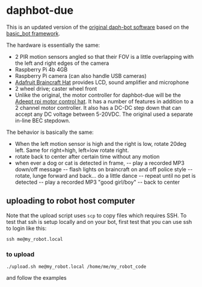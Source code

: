 
# daphbot-due

This is an updated version of the [original daph-bot software](https://github.com/littlebee/daph-bot) based on the [basic_bot framework](https://github.com/littlebee/basic_bot).

The hardware is essentially the same:

- 2 PIR motion sensors angled so that their FOV is a little overlapping with the left and right edges of the camera
- Raspberry Pi 4b 4GB
- Raspberry Pi camera (can also handle USB cameras)
- [Adafruit Braincraft Hat](https://www.adafruit.com/product/4374) provides LCD, sound amplifier and microphone
- 2 wheel drive; caster wheel front
- Unlike the original, the motor controller for daphbot-due will be the [Adeept rpi motor control hat](https://www.adeept.com/rpi-motor-hat_p0133.html).  It has a number of features in addition to a 2 channel motor controller.  It also has a DC-DC step down that can accept any DC voltage between 5-20VDC.  The original used a separate in-line BEC stepdown.

The behavior is basically the same:

- When the left motion sensor is high and the right is low, rotate 20deg left.  Same for right=high, left=low rotate right.
- rotate back to center after certain time without any motion
- when ever a dog or cat is detected in frame,
  -- play a recorded MP3 down/off message
  -- flash lights on braincraft on and off police style
  -- rotate, lunge forward and back... do a little dance
  -- repeat until no pet is detected
  -- play a recorded MP3 "good girl/boy"
  -- back to center



## uploading to robot host computer

Note that the upload script uses `scp` to copy files which requires SSH.  To test that ssh is setup locally and on your bot, first test that you can use ssh to login like this:
```shell
ssh me@my_robot.local
```
### to upload
```shell
./upload.sh me@my_robot.local /home/me/my_robot_code
```
and follow the examples





